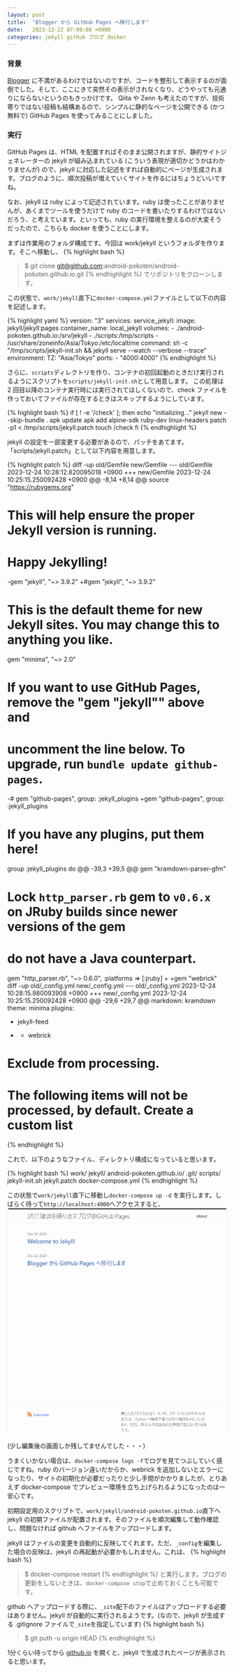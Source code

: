 ```yaml
---
layout: post
title:  "Blogger から GitHub Pages へ移行します"
date:   2023-12-22 07:00:08 +0900
categories: jekyll github ブログ docker
---
```

### 背景
[Blogger][pokotenote] に不満があるわけではないのですが、コードを整形して表示するのが面倒でした。そして、ここにきて突然その表示がされなくなり、どうやっても元通りにならないというのもきっかけです。
Qiita や Zenn も考えたのですが、技術寄りではない投稿も結構あるので、シンプルに静的なページを公開できる (かつ無料で) GitHub Pages を使ってみることにしました。

### 実行
GitHub Pages は、HTML を配置すればそのまま公開されますが、静的サイトジェネレーターの jekyll が組み込まれている (こういう表現が適切かどうかはわかりませんが) ので、jekyll に対応した記述をすれば自動的にページが生成されます。ブログのように、順次投稿が増えていくサイトを作るにはちょうどいいですね。

なお、jekyll は ruby によって記述されています。ruby は使ったことがありませんが、あくまでツールを使うだけで ruby のコードを書いたりするわけではないだろう、と考えています。といっても、ruby の実行環境を整えるのが大変そうだったので、こちらも docker を使うことにします。

まずは作業用のフォルダ構成です。今回は work/jekyll というフォルダを作ります。そこへ移動し、
{% highlight bash %}
>$ git clone git@github.com:android-pokoten/android-pokoten.github.io.git
{% endhighlight %}
でリポジトリをクローンします。

この状態で、`work/jekyll`直下に`docker-compose.yml`ファイルとして以下の内容を記述します。

{% highlight yaml %}
version: "3"
services:
  service_jekyll:
    image: jekyll/jekyll:pages
    container_name: local_jekyll
    volumes:
      - ./android-pokoten.github.io:/srv/jekyll
      - ./scripts:/tmp/scripts
      - /usr/share/zoneinfo/Asia/Tokyo:/etc/localtime
    command: sh -c "/tmp/scripts/jekyll-init.sh && jekyll serve --watch --verbose --trace"
    environment:
      TZ: "Asia/Tokyo"
    ports:
      - "4000:4000"
{% endhighlight %}

さらに、`scripts`ディレクトリを作り、コンテナの初回起動のときだけ実行されるようにスクリプトを`scripts/jekyll-init.sh`として用意します。
この処理は 2 回目以降のコンテナ実行時には実行されてほしくないので、check ファイルを作っておいてファイルが存在するときはスキップするようにしています。

{% highlight bash %}
if [ ! -e '/check' ]; then
    echo "initializing..."
    jekyll new --skip-bundle .
    apk update
    apk add alpine-sdk ruby-dev linux-headers
    patch -p1 < /tmp/scripts/jekyll.patch 
    touch /check
fi
{% endhighlight %}

jekyll の設定を一部変更する必要があるので、パッチをあてます。「scripts/jekyll.patch」として以下内容を用意します。

{% highlight patch %}
diff -up old/Gemfile new/Gemfile
--- old/Gemfile	2023-12-24 10:28:12.820095018 +0900
+++ new/Gemfile	2023-12-24 10:25:15.250092428 +0900
@@ -8,14 +8,14 @@ source "https://rubygems.org"
 #
 # This will help ensure the proper Jekyll version is running.
 # Happy Jekylling!
-gem "jekyll", "~> 3.9.2"
+#gem "jekyll", "~> 3.9.2"
 
 # This is the default theme for new Jekyll sites. You may change this to anything you like.
 gem "minima", "~> 2.0"
 
 # If you want to use GitHub Pages, remove the "gem "jekyll"" above and
 # uncomment the line below. To upgrade, run `bundle update github-pages`.
-# gem "github-pages", group: :jekyll_plugins
+gem "github-pages", group: :jekyll_plugins
 
 # If you have any plugins, put them here!
 group :jekyll_plugins do
@@ -39,3 +39,5 @@ gem "kramdown-parser-gfm"
 # Lock `http_parser.rb` gem to `v0.6.x` on JRuby builds since newer versions of the gem
 # do not have a Java counterpart.
 gem "http_parser.rb", "~> 0.6.0", :platforms => [:jruby]
+
+gem "webrick"
diff -up old/_config.yml new/_config.yml
--- old/_config.yml	2023-12-24 10:28:15.980093908 +0900
+++ new/_config.yml	2023-12-24 10:25:15.250092428 +0900
@@ -29,6 +29,7 @@ markdown: kramdown
 theme: minima
 plugins:
   - jekyll-feed
+  - webrick
 
 # Exclude from processing.
 # The following items will not be processed, by default. Create a custom list
{% endhighlight %}

これで、以下のようなファイル、ディレクトリ構成になっていると思います。

{% highlight bash %}
work/
  jekyll/
    android-pokoten.github.io/
      .git/
    scripts/
      jekyll-init.sh
      jekyll.patch
    docker-compose.yml
{% endhighlight %}

この状態で`work/jekyll`直下に移動し`docker-compose up -d` を実行します。しばらく待って`http://localhost:4000`へアクセスすると、
![](/assets/images/ss_20231224.png)

(少し編集後の画面しか残してませんでした・・・)

うまくいかない場合は、`docker-compose logs -f`でログを見てつぶしていく感じですね。ruby のバージョン違いだからか、webrick を追加しないとエラーになったり、サイトの初期化が必要だったりと少し手間がかかりましたが、とりあえず docker-compose でプレビュー環境を立ち上げられるようになったのは一安心です。

初期設定用のスクリプトで、`work/jekyll/android-pokoten.github.io`直下へ jekyll の初期ファイルが配置されます。そのファイルを順次編集して動作確認し、問題なければ github へファイルをアップロードします。

jekyll はファイルの変更を自動的に反映してくれます。ただ、`_config`を編集した場合の反映は、jekyll の再起動が必要かもしれません。これは、
{% highlight bash %}
>$ docker-compose restart
{% endhighlight %}
と実行します。ブログの更新をしないときは、`docker-compose stop`で止めておくことも可能です。

github へアップロードする際に、`_site`配下のファイルはアップロードする必要はありません。jekyll が自動的に実行されるようです。(なので、jekyll が生成する .gitignore ファイルで`_site`を指定しています)
{% highlight bash %}
>$ git puth -u origin HEAD
{% endhighlight %}

1分くらい待ってから [github.io][github.io] を開くと、jekyll で生成されたページが表示されると思います。

[pokotenote]: https://pokotenote.blogspot.com/
[github.io]: https://android-pokoten.github.io/

